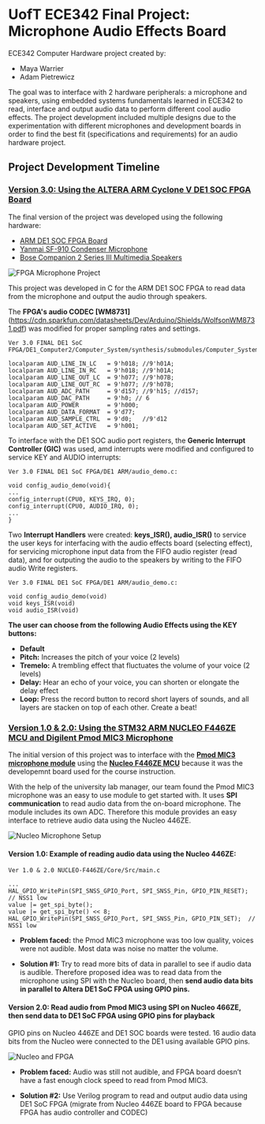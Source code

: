 # UofT ECE342 Final Project: Microphone Audio Effects Board

ECE342 Computer Hardware project created by:
- Maya Warrier
- Adam Pietrewicz

The goal was to interface with 2 hardware peripherals: a microphone and speakers, using embedded systems fundamentals learned in ECE342 to read, interface and output audio data to perform different cool audio effects.
The project development included multiple designs due to the experimentation with different microphones and development boards in order to find the best fit (specifications and requirements) for an audio hardware project.

## Project Development Timeline

### [Version 3.0: Using the ALTERA ARM Cyclone V DE1 SOC FPGA Board](https://github.com/mayawarrier/ece342-final-project/tree/main/Ver%203.0%20FINAL%20DE1%20SoC%20FPGA)
The final version of the project was developed using the following hardware:
- [ARM DE1 SOC FPGA Board](https://www.terasic.com.tw/cgi-bin/page/archive.pl?Language=English&No=836)
- [Yanmai SF-910 Condenser Microphone](https://www.canadacomputers.com/product_info.php?cPath=35_920_922&item_id=121777&review=all)
- [Bose Companion 2 Series III Multimedia Speakers](https://www.bose.ca/en/p/speakers/bose-companion-2-series-iii-multimedia-speaker-system/C2III-SPEAKERCOMPUTR.html)

![FPGA Microphone Project](https://github.com/mayawarrier/ece342-final-project/blob/main/Documents%2C%20Manuals%20and%20Proposal/Photos/DE1_mic.jpg)

This project was developed in C for the ARM DE1 SOC FPGA to read data from the microphone and output the audio through speakers.

The **FPGA's audio CODEC [WM8731]**(https://cdn.sparkfun.com/datasheets/Dev/Arduino/Shields/WolfsonWM8731.pdf) was modified for proper sampling rates and settings.
```
Ver 3.0 FINAL DE1 SoC FPGA/DE1_Computer2/Computer_System/synthesis/submodules/Computer_System_AV_Config.v

localparam AUD_LINE_IN_LC 	= 9'h018; //9'h01A;
localparam AUD_LINE_IN_RC 	= 9'h018; //9'h01A;
localparam AUD_LINE_OUT_LC	= 9'h077; //9'h07B; 
localparam AUD_LINE_OUT_RC	= 9'h077; //9'h07B;
localparam AUD_ADC_PATH		= 9'd157; //9'h15; //d157;
localparam AUD_DAC_PATH	  	= 9'h0; // 6
localparam AUD_POWER		= 9'h000;
localparam AUD_DATA_FORMAT	= 9'd77;
localparam AUD_SAMPLE_CTRL	= 9'd0;   //9'd12
localparam AUD_SET_ACTIVE 	= 9'h001;
```

To interface with the DE1 SOC audio port registers, the **Generic Interrupt Controller (GIC)** was used, amd interrupts were modified and configured to service KEY and AUDIO interrupts:
```
Ver 3.0 FINAL DE1 SoC FPGA/DE1 ARM/audio_demo.c:

void config_audio_demo(void){
...
config_interrupt(CPU0, KEYS_IRQ, 0);
config_interrupt(CPU0, AUDIO_IRQ, 0);
...
}
```

Two **Interrupt Handlers** were created: **keys_ISR(), audio_ISR()** to service the user keys for interfacing with the audio effects board (selecting effect), for servicing microphone input data from the FIFO audio register (read data), and for outputing the audio to the speakers by writing to the FIFO audio Write registers.
```
Ver 3.0 FINAL DE1 SoC FPGA/DE1 ARM/audio_demo.c:

void config_audio_demo(void)
void keys_ISR(void)
void audio_ISR(void)
```

**The user can choose from the following Audio Effects using the KEY buttons:**
- **Default**
- **Pitch:**   Increases the pitch of your voice (2 levels)
- **Tremelo:** A trembling effect that fluctuates the volume of your voice (2 levels)
- **Delay:**   Hear an echo of your voice, you can shorten or elongate the delay effect
- **Loop:**    Press the record button to record short layers of sounds, and all layers are stacken on top of each other. Create a beat!



### [Version 1.0 & 2.0: Using the STM32 ARM NUCLEO F446ZE MCU and Digilent Pmod MIC3 Microphone](https://github.com/mayawarrier/ece342-final-project/tree/main/Ver%201.0%20%26%202.0%20NUCLEO-F446ZE)
The initial version of this project was to interface with the [**Pmod MIC3 microphone module**](https://digilent.com/reference/pmod/pmodmic3/start) using the [**Nucleo F446ZE MCU**](https://www.st.com/en/evaluation-tools/nucleo-f446ze.html) because it was the developemnt board used for the course instruction.

With the help of the university lab manager, our team found the Pmod MIC3 microphone was an easy to use module to get started with. It uses **SPI communication** to read audio data from the on-board microphone.
The module includes its own ADC. Therefore this module provides an easy interface to retrieve audio data using the Nucleo 446ZE.

![Nucleo Microphone Setup](https://github.com/mayawarrier/ece342-final-project/blob/main/Documents%2C%20Manuals%20and%20Proposal/Photos/nucleo_mic.jpg)

#### Version 1.0: Example of reading audio data using the Nucleo 446ZE:
```
Ver 1.0 & 2.0 NUCLEO-F446ZE/Core/Src/main.c

...
HAL_GPIO_WritePin(SPI_SNSS_GPIO_Port, SPI_SNSS_Pin, GPIO_PIN_RESET); // NSS1 low
value |= get_spi_byte();
value |= get_spi_byte() << 8;
HAL_GPIO_WritePin(SPI_SNSS_GPIO_Port, SPI_SNSS_Pin, GPIO_PIN_SET);  // NSS1 low
```

- **Problem faced:** the Pmod MIC3 microphone was too low quality, voices were not audible. Most data was noise no matter the volume.

- **Solution #1:** Try to read more bits of data in parallel to see if audio data is audible. Therefore proposed idea was to read data from the microphone using SPI with the Nucleo board, then **send audio data bits in parallel to Altera DE1 SoC FPGA using GPIO pins.**

#### Version 2.0: Read audio from Pmod MIC3 using SPI on Nucleo 466ZE, then send data to DE1 SoC FPGA using GPIO pins for playback
GPIO pins on Nucleo 446ZE and DE1 SOC boards were tested. 16 audio data bits from the Nucleo were connected to the DE1 using available GPIO pins.

![Nucleo and FPGA](https://github.com/mayawarrier/ece342-final-project/blob/main/Documents%2C%20Manuals%20and%20Proposal/Photos/nucleo_de1_gpio.jpg)

- **Problem faced:** Audio was still not audible, and FPGA board doesn’t have a fast enough clock speed to read from Pmod MIC3.

- **Solution #2:** Use Verilog program to read and output audio data using DE1 SoC FPGA (migrate from Nucleo 446ZE board to FPGA because FPGA has audio controller and CODEC)

